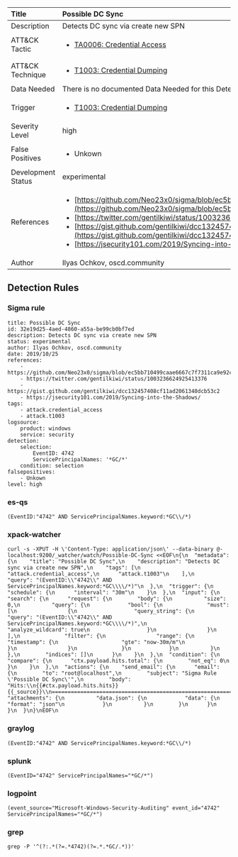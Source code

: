 | Title                | Possible DC Sync                                                                                                                                                 |
|:---------------------|:------------------------------------------------------------------------------------------------------------------------------------------------------------|
| Description          | Detects DC sync via create new SPN                                                                                                                                           |
| ATT&amp;CK Tactic    |  <ul><li>[TA0006: Credential Access](https://attack.mitre.org/tactics/TA0006)</li></ul>  |
| ATT&amp;CK Technique | <ul><li>[T1003: Credential Dumping](https://attack.mitre.org/techniques/T1003)</li></ul>  |
| Data Needed          |  There is no documented Data Needed for this Detection Rule yet  |
| Trigger              | <ul><li>[T1003: Credential Dumping](../Triggers/T1003.md)</li></ul>  |
| Severity Level       | high |
| False Positives      | <ul><li>Unkown</li></ul>  |
| Development Status   | experimental |
| References           | <ul><li>[https://github.com/Neo23x0/sigma/blob/ec5bb710499caae6667c7f7311ca9e92c03b9039/rules/windows/builtin/win_dcsync.yml](https://github.com/Neo23x0/sigma/blob/ec5bb710499caae6667c7f7311ca9e92c03b9039/rules/windows/builtin/win_dcsync.yml)</li><li>[https://twitter.com/gentilkiwi/status/1003236624925413376](https://twitter.com/gentilkiwi/status/1003236624925413376)</li><li>[https://gist.github.com/gentilkiwi/dcc132457408cf11ad2061340dcb53c2](https://gist.github.com/gentilkiwi/dcc132457408cf11ad2061340dcb53c2)</li><li>[https://jsecurity101.com/2019/Syncing-into-the-Shadows/](https://jsecurity101.com/2019/Syncing-into-the-Shadows/)</li></ul>  |
| Author               | Ilyas Ochkov, oscd.community |


## Detection Rules

### Sigma rule

```
title: Possible DC Sync
id: 32e19d25-4aed-4860-a55a-be99cb0bf7ed
description: Detects DC sync via create new SPN
status: experimental
author: Ilyas Ochkov, oscd.community
date: 2019/10/25
references:
    - https://github.com/Neo23x0/sigma/blob/ec5bb710499caae6667c7f7311ca9e92c03b9039/rules/windows/builtin/win_dcsync.yml
    - https://twitter.com/gentilkiwi/status/1003236624925413376
    - https://gist.github.com/gentilkiwi/dcc132457408cf11ad2061340dcb53c2
    - https://jsecurity101.com/2019/Syncing-into-the-Shadows/
tags:
    - attack.credential_access
    - attack.t1003
logsource:
    product: windows
    service: security
detection:
    selection:
        EventID: 4742
        ServicePrincipalNames: '*GC/*'
    condition: selection
falsepositives:
    - Unkown
level: high

```





### es-qs
    
```
(EventID:"4742" AND ServicePrincipalNames.keyword:*GC\\/*)
```


### xpack-watcher
    
```
curl -s -XPUT -H \'Content-Type: application/json\' --data-binary @- localhost:9200/_watcher/watch/Possible-DC-Sync <<EOF\n{\n  "metadata": {\n    "title": "Possible DC Sync",\n    "description": "Detects DC sync via create new SPN",\n    "tags": [\n      "attack.credential_access",\n      "attack.t1003"\n    ],\n    "query": "(EventID:\\"4742\\" AND ServicePrincipalNames.keyword:*GC\\\\/*)"\n  },\n  "trigger": {\n    "schedule": {\n      "interval": "30m"\n    }\n  },\n  "input": {\n    "search": {\n      "request": {\n        "body": {\n          "size": 0,\n          "query": {\n            "bool": {\n              "must": [\n                {\n                  "query_string": {\n                    "query": "(EventID:\\"4742\\" AND ServicePrincipalNames.keyword:*GC\\\\/*)",\n                    "analyze_wildcard": true\n                  }\n                }\n              ],\n              "filter": {\n                "range": {\n                  "timestamp": {\n                    "gte": "now-30m/m"\n                  }\n                }\n              }\n            }\n          }\n        },\n        "indices": []\n      }\n    }\n  },\n  "condition": {\n    "compare": {\n      "ctx.payload.hits.total": {\n        "not_eq": 0\n      }\n    }\n  },\n  "actions": {\n    "send_email": {\n      "email": {\n        "to": "root@localhost",\n        "subject": "Sigma Rule \'Possible DC Sync\'",\n        "body": "Hits:\\n{{#ctx.payload.hits.hits}}{{_source}}\\n================================================================================\\n{{/ctx.payload.hits.hits}}",\n        "attachments": {\n          "data.json": {\n            "data": {\n              "format": "json"\n            }\n          }\n        }\n      }\n    }\n  }\n}\nEOF\n
```


### graylog
    
```
(EventID:"4742" AND ServicePrincipalNames.keyword:*GC\\/*)
```


### splunk
    
```
(EventID="4742" ServicePrincipalNames="*GC/*")
```


### logpoint
    
```
(event_source="Microsoft-Windows-Security-Auditing" event_id="4742" ServicePrincipalNames="*GC/*")
```


### grep
    
```
grep -P '^(?:.*(?=.*4742)(?=.*.*GC/.*))'
```



